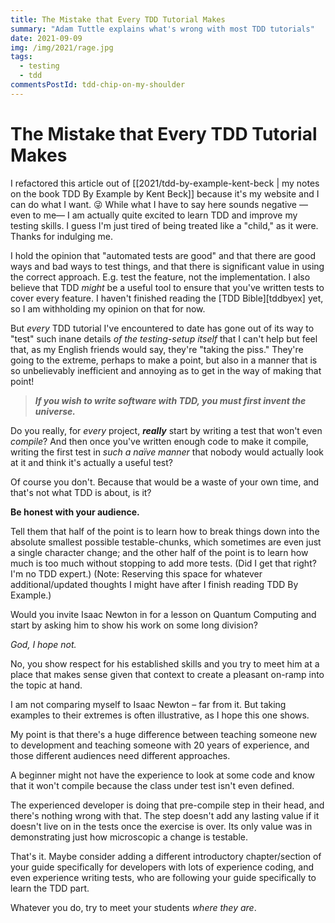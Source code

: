 ```yaml
---
title: The Mistake that Every TDD Tutorial Makes
summary: "Adam Tuttle explains what's wrong with most TDD tutorials"
date: 2021-09-09
img: /img/2021/rage.jpg
tags:
  - testing
  - tdd
commentsPostId: tdd-chip-on-my-shoulder
---
```


# The Mistake that Every TDD Tutorial Makes

I refactored this article out of [[2021/tdd-by-example-kent-beck | my notes on the book TDD By Example by Kent Beck]] because it's my website and I can do what I want. 😜 While what I have to say here sounds negative &mdash;even to me&mdash; I am actually quite excited to learn TDD and improve my testing skills. I guess I'm just tired of being treated like a "child," as it were. Thanks for indulging me.

I hold the opinion that "automated tests are good" and that there are good ways and bad ways to test things, and that there is significant value in using the correct approach. E.g. test the feature, not the implementation. I also believe that TDD _might_ be a useful tool to ensure that you've written tests to cover every feature. I haven't finished reading the [TDD Bible][tddbyex] yet, so I am withholding my opinion on that for now.

But _every_ TDD tutorial I've encountered to date has gone out of its way to "test" such inane details _of the testing-setup itself_ that I can't help but feel that, as my English friends would say, they're "taking the piss." They're going to the extreme, perhaps to make a point, but also in a manner that is so unbelievably inefficient and annoying as to get in the way of making that point!

> _**If you wish to write software with TDD, you must first invent the universe.**_

Do you really, for _every_ project, _**really**_ start by writing a test that won't even _compile_? And then once you've written enough code to make it compile, writing the first test in _such a naïve manner_ that nobody would actually look at it and think it's actually a useful test?

Of course you don't. Because that would be a waste of your own time, and that's not what TDD is about, is it?

**Be honest with your audience.**

Tell them that half of the point is to learn how to break things down into the absolute smallest possible testable-chunks, which sometimes are even just a single character change; and the other half of the point is to learn how much is too much without stopping to add more tests. (Did I get that right? I'm no TDD expert.) (Note: Reserving this space for whatever additional/updated thoughts I might have after I finish reading TDD By Example.)

Would you invite Isaac Newton in for a lesson on Quantum Computing and start by asking him to show his work on some long division?

_God, I hope not._

No, you show respect for his established skills and you try to meet him at a place that makes sense given that context to create a pleasant on-ramp into the topic at hand.

I am not comparing myself to Isaac Newton &ndash; far from it. But taking examples to their extremes is often illustrative, as I hope this one shows.

My point is that there's a huge difference between teaching someone new to development and teaching someone with 20 years of experience, and those different audiences need different approaches.

A beginner might not have the experience to look at some code and know that it won't compile because the class under test isn't even defined.

The experienced developer is doing that pre-compile step in their head, and there's nothing wrong with that. The step doesn't add any lasting value if it doesn't live on in the tests once the exercise is over. Its only value was in demonstrating just how microscopic a change is testable.

That's it. Maybe consider adding a different introductory chapter/section of your guide specifically for developers with lots of experience coding, and even experience writing tests, who are following your guide specifically to learn the TDD part.

Whatever you do, try to meet your students _where they are_.
